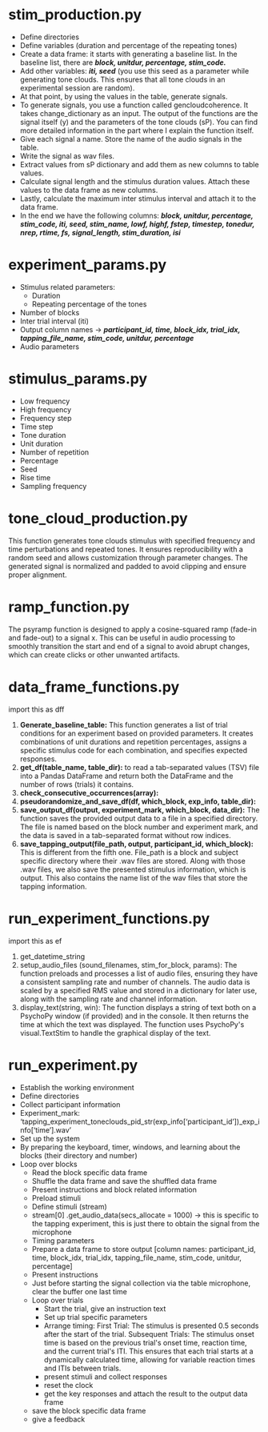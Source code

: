 # stim_production.py
* Define directories
* Define variables (duration and percentage of the repeating tones)
* Create a data frame: it starts with generating a baseline list. In the baseline list, there are ***block, unitdur, percentage, stim_code.***
* Add other variables: ***iti, seed*** (you use this seed as a parameter while generating tone clouds. This ensures that all tone clouds in an experimental session are random).
* At that point, by using the values in the table, generate signals. 
* To generate signals, you use a function called gencloudcoherence. It takes change_dictionary as an input. The output of the functions are the signal itself (y) and the parameters of the tone clouds (sP). You can find more detailed information in the part where I explain the function itself. 
* Give each signal a name. Store the name of the audio signals in the table.
* Write the signal as wav files.
* Extract values from sP dictionary and add them as new columns to table values.
* Calculate signal length and the stimulus duration values. Attach these values to the data frame as new columns. 
* Lastly, calculate the maximum inter stimulus interval and attach it to the data frame.
* In the end we have the following columns: ***block, unitdur, percentage, stim_code, iti, seed, stim_name, lowf, highf, fstep, timestep, tonedur, nrep, rtime, fs, signal_length, stim_duration, isi***

# experiment_params.py
* Stimulus related parameters:
  * Duration
  * Repeating percentage of the tones
* Number of blocks
* Inter trial interval (iti)
* Output column names → ***participant_id, time, block_idx, trial_idx, tapping_file_name, stim_code, unitdur, percentage***
* Audio parameters

# stimulus_params.py
* Low frequency 
* High frequency
* Frequency step
* Time step
* Tone duration
* Unit duration
* Number of repetition
* Percentage
* Seed
* Rise time
* Sampling frequency

# tone_cloud_production.py
This function generates tone clouds stimulus with specified frequency and time perturbations and repeated tones. It ensures reproducibility with a random seed and allows customization through parameter changes. The generated signal is normalized and padded to avoid clipping and ensure proper alignment.

# ramp_function.py
The psyramp function is designed to apply a cosine-squared ramp (fade-in and fade-out) to a signal x. This can be useful in audio processing to smoothly transition the start and end of a signal to avoid abrupt changes, which can create clicks or other unwanted artifacts. 

# data_frame_functions.py
import this as dff
1. **Generate_baseline_table:** This function generates a list of trial conditions for an experiment based on provided parameters. It creates combinations of unit durations and repetition percentages, assigns a specific stimulus code for each combination, and specifies expected responses.
2. **get_df(table_name, table_dir):** to read a tab-separated values (TSV) file into a Pandas DataFrame and return both the DataFrame and the number of rows (trials) it contains.
3. **check_consecutive_occurrences(array):**
4. **pseudorandomize_and_save_df(df, which_block, exp_info, table_dir):**
5. **save_output_df(output, experiment_mark, which_block, data_dir):** The function saves the provided output data to a file in a specified directory. The file is named based on the block number and experiment mark, and the data is saved in a tab-separated format without row indices.
6. **save_tapping_output(file_path, output, participant_id, which_block):** This is different from the fifth one. File_path is a block and subject specific directory where their .wav files are stored. Along with those .wav files, we also save the presented stimulus information, which is output. This also contains the name list of the wav files that store the tapping information.

# run_experiment_functions.py 
import this as ef
1. get_datetime_string
2. setup_audio_files (sound_filenames, stim_for_block, params): The function preloads and processes a list of audio files, ensuring they have a consistent sampling rate and number of channels. The audio data is scaled by a specified RMS value and stored in a dictionary for later use, along with the sampling rate and channel information.
3. display_text(string, win): The function displays a string of text both on a PsychoPy window (if provided) and in the console. It then returns the time at which the text was displayed. The function uses PsychoPy's visual.TextStim to handle the graphical display of the text.


# run_experiment.py
* Establish the working environment
* Define directories
* Collect participant information
* Experiment_mark: ‘tapping_experiment_toneclouds_pid_str(exp_info[‘participant_id’])_exp_info[‘time’].wav’ 
* Set up the system
* By preparing the keyboard, timer, windows, and learning about the blocks (their directory and number)
* Loop over blocks
  * Read the block specific data frame 
  * Shuffle the data frame and save the shuffled data frame
  * Present instructions and block related information
  * Preload stimuli
  * Define stimuli (stream)
  * stream[0] .get_audio_data(secs_allocate = 1000) → this is specific to the tapping experiment, this is just there to obtain the signal from the microphone
  * Timing parameters
  * Prepare a data frame to store output [column names: participant_id, time, block_idx, trial_idx, tapping_file_name, stim_code, unitdur, percentage]
  * Present instructions
  * Just before starting the signal collection via the table microphone, clear the buffer one last time
  * Loop over trials
    * Start the trial, give an instruction text
    * Set up trial specific parameters
    * Arrange timing: First Trial: The stimulus is presented 0.5 seconds after the start of the trial. Subsequent Trials: The stimulus onset time is based on the previous trial's onset time, reaction time, and the current trial's ITI. This ensures that each trial starts at a dynamically calculated time, allowing for variable reaction times and ITIs between trials.
    * present stimuli and collect responses
    * reset the clock
    * get the key responses and attach the result to the output data frame
  * save the block specific data frame
  * give a feedback
